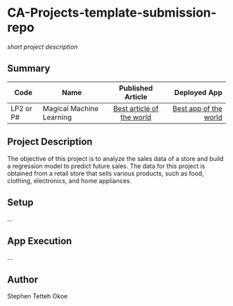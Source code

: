 # CA-Projects-template-submission-repo
*short project description*

## Summary
| Code      | Name        | Published Article |  Deployed App |
|-----------|-------------|:-------------:|------:|
| LP2 or P# | Magical Machine Learning |  [Best article of the world](https://www.linkedin.com/posts/stephen-tetteh-okoe-849b34244_grocery-sales-analytics-a-case-study-of-activity-7058507481009778688-C4V_?utm_source=share&utm_medium=member_desktop) | [Best app of the world](https://app.powerbi.com/groups/me/reports/edca594b-66bb-4578-b416-e93d01c74ddc/ReportSection) |

## Project Description
The objective of this project is to analyze the sales data of a store and 
build a regression model to predict future sales. The data for this 
project is obtained from a retail store that sells various products, such 
as food, clothing, electronics, and home appliances.


## Setup
...

## App Execution
...

## Author
Stephen Tetteh Okoe

